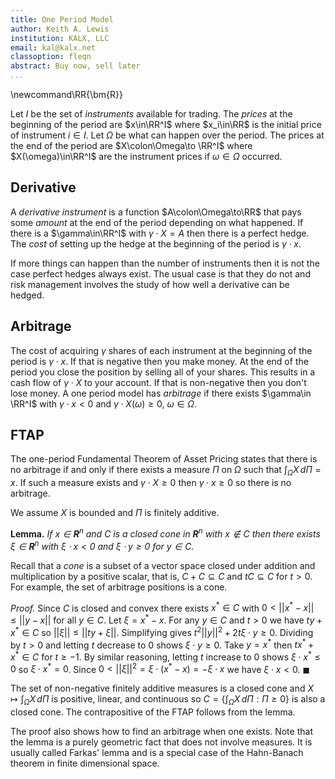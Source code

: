 ```yaml
---
title: One Period Model
author: Keith A. Lewis
institution: KALX, LLC
email: kal@kalx.net
classoption: fleqn
abstract: Buy now, sell later
...
```


\newcommand\RR{\bm{R}}

Let $I$ be the set of _instruments_ available for trading.
The _prices_ at the beginning of the period are $x\in\RR^I$ where $x_i\in\RR$ is the initial
price of instrument $i\in I$.
Let $\Omega$ be what can happen over the period.
The prices at the end of the period are $X\colon\Omega\to \RR^I$ where $X(\omega)\in\RR^I$
are the instrument prices if $\omega\in\Omega$ occurred.

## Derivative

A _derivative instrument_ is a function $A\colon\Omega\to\RR$ that pays some _amount_
at the end of the period depending on what happened.
If there is a $\gamma\in\RR^I$ with
$\gamma\cdot X = A$ then there is a perfect hedge. The _cost_ of
setting up the hedge at the beginning of the period is $\gamma\cdot x$.

If more things can happen than the number of instruments then it is not
the case perfect hedges always exist.  The usual case is that they do
not and risk management involves the study of how well a derivative can
be hedged.

## Arbitrage

The cost of acquiring $\gamma$ shares of each instrument at the beginning
of the period is $\gamma\cdot x$. If that is negative then you make money.
At the end of the period you close the position by selling all of your
shares.  This results in a cash flow of $\gamma\cdot X$ to your account.
If that is non-negative then you don't lose money.  A one period model
has _arbitrage_ if there exists $\gamma\in \RR^I$ with $\gamma\cdot x <
0$ and $\gamma\cdot X(\omega)\ge0$, $\omega\in\Omega$.

## FTAP

The one-period Fundamental Theorem of Asset Pricing states that there is no
arbitrage if and only if there exists a measure $\Pi$ on $\Omega$
such that $\int_\Omega X\,d\Pi = x$. If such a measure exists and
$\gamma\cdot X\ge 0$ then $\gamma\cdot x \ge 0$ so there is no arbitrage.

We assume $X$ is bounded and $\Pi$ is finitely additive.

**Lemma.** _If $x\in\bm{R}^n$ and $C$ is a closed cone in
$\bm{R}^n$ with $x\not\in C$ then there exists $\xi\in\bm{R}^n$
with $\xi\cdot x < 0$ and $\xi\cdot y \ge0$ for $y\in C$._

Recall that a _cone_ is a subset of a vector space closed under addition
and multiplication by a positive scalar, that is, $C + C\subseteq C$
and $tC\subseteq C$ for $t > 0$.
For example, the set of arbitrage positions is a cone.

_Proof._ Since $C$ is closed and convex there exists $x^*\in C$ with
$0 < ||x^* - x|| \le ||y - x||$ for all $y\in C$.  Let $\xi = x^* - x$.
For any $y\in C$ and $t > 0$ we have $ty + x^*\in C$ so $||\xi|| \le ||ty + \xi||$. 
Simplifying gives $t^2||y||^2 + 2t\xi\cdot y\ge 0$. 
Dividing by $t > 0$ and letting $t$ decrease to 0 shows $\xi\cdot y\ge 0$. 
Take $y = x^*$ then $tx^* + x^*\in C$ for $t \ge -1$. By similar reasoning,
letting $t$ increase to 0 shows $\xi\cdot x^*\le 0$ so $\xi\cdot x^* = 0$. 
Since $0 < ||\xi||^2 = \xi\cdot (x^* - x) = -\xi\cdot x$ we have $\xi\cdot x < 0$.
$\blacksquare$

The set of non-negative finitely additive measures is a closed
cone and $X\mapsto \int_\Omega X\,d\Pi$ is positive, linear, and continuous
so $C = \{\int_\Omega X\,d\Pi : \Pi\ge 0\}$ is also a closed cone.
The contrapositive of the FTAP follows from the lemma.

The proof also shows how to find an arbitrage when one exists.
Note that the lemma is a purely geometric fact that does not involve measures.
It is usually called Farkas' lemma and is a special case of the Hahn-Banach theorem
in finite dimensional space.

<!--
## Hedging

Given a derivative payoff $A$ at the end of the period we wish to
minimize, in some sense, $\gamma\cdot X - A$ over available hedges $\gamma\in\RR^I$.
Fix a probability measure and let $\Xi = E[XX']^{1/2}$ so
$$
\begin{aligned}
E[(\gamma\cdot X - A)^2] &= \gamma'E[XX']\gamma - 2E[X'A]\gamma + E[A^2]\\
	&= \|\Xi\gamma - \Xi^{-1}E[XA]\|^2 - \|\Xi^{-1}E[XA]\|^2 + E[A^2].\\
\end{aligned}
$$
This has minimum value $E[A^2] - E[X'A]E[XX']^{-1}E[XA]$ when $\gamma = E[XX']^{-1}E[XA]$.

$$
	\gamma = E[XX']
$$
Letting $\Xi = (XX')^{1/2}$ we have 
$$
\|\Xi\gamma - \Xi^{-1}XA\|^2 = \gamma'XX'\gamma - 2\gamma'XA + X'(XX')^{-1}X A^2
$$
so 
$$
(\gamma\cdot X - A)^2 = \|\Xi\gamma - \Xi^{-1}XA\|^2 - X'(XX')^{-1}X A^2 + A^2.
$$
Since $(XX')X = X(X'X)$ the matrix $XX'$ has eigenvector $X$ with eigenvalue $\sigma^2 = X'X$.
This implies $\Xi^{-1}X = X/\sigma$ and $X'(XX')^{-1}X = 1$ hence
$$
(\gamma\cdot X - A)^2 = \|\Xi \gamma - XA/\sigma\|^2 = \|(XX')^{1/2}(\gamma - XA/X'X)\|^2.
$$

### Two Instruments

Let $x = (r, s)$, $r,s\in\RR$ and $X = (R, S)$, $R,S\colon\Omega\to\RR$.
We may assume $r = s = 1$. The matrix $XX'$ has eigenvectors
$(R/S, 1)$ and $(-S/R, 1)$ with eigenvalues $R^2 + S^2$ and $0$, respectively.
-->

